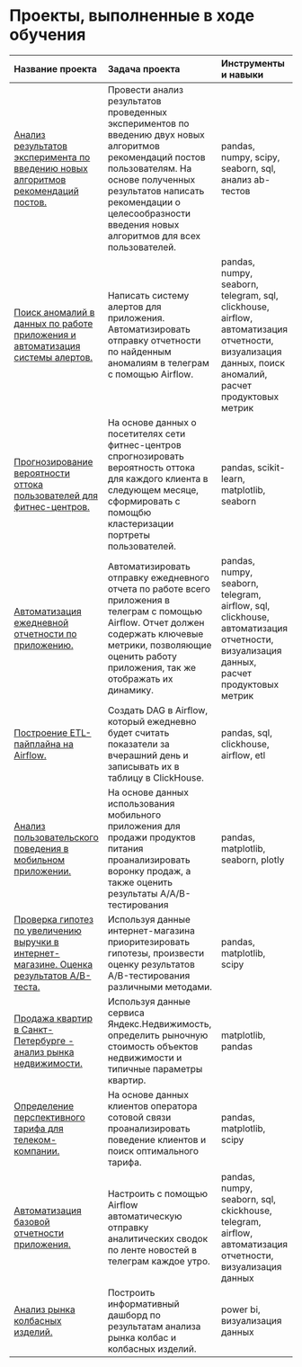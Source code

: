 # Проекты, выполненные в ходе обучения 

|Название проекта|Задача проекта|Инструменты и навыки|
|:---------------|:-------|:----------------------|
|[Анализ результатов эксперимента по введению новых алгоритмов рекомендаций постов.](https://github.com/Eugenia22/Portfolio/tree/main/AAB-test%20(karpov-courses))|Провести анализ результатов проведенных экспериментов по введению двух новых алгоритмов рекомендаций постов пользователям. На основе полученных результатов написать рекомендации о целесообразности введения новых алгоритмов для всех пользователей.|pandas, numpy, scipy, seaborn, sql, анализ ab-тестов|
|[Поиск аномалий в данных по работе приложения и автоматизация системы алертов.](https://github.com/Eugenia22/Portfolio/tree/main/Alerts_report)|Написать систему алертов для приложения. Автоматизировать отправку отчетности по найденным аномалиям в телеграм с помощью Airflow.|pandas, numpy, seaborn, telegram, sql, clickhouse, airflow, автоматизация отчетности, визуализация данных, поиск аномалий, расчет продуктовых метрик|
|[Прогнозирование вероятности оттока пользователей для фитнес-центров.](https://github.com/Eugenia22/Portfolio/tree/main/Churn_predict)|На основе данных о посетителях сети фитнес-центров спрогнозировать вероятность оттока для каждого клиента в следующем месяце, сформировать с помощбю кластеризации портреты пользователей.|pandas, scikit-learn, matplotlib, seaborn|
|[Автоматизация ежедневной отчетности по приложению.](https://github.com/Eugenia22/Portfolio/tree/main/Daily_report)|Автоматизировать отправку ежедневного отчета по работе всего приложения в телеграм с помощью Airflow. Отчет должен содержать ключевые метрики, позволяющие оценить работу приложения, так же отображать их динамику.|pandas, numpy, seaborn, telegram, airflow, sql, clickhouse, автоматизация отчетности, визуализация данных, расчет продуктовых метрик|
|[Построение ETL-пайплайна на Airflow.](https://github.com/Eugenia22/Portfolio/tree/main/ETL-pipeline)|Создать DAG в Airflow, который ежедневно будет считать показатели за вчерашний день и записывать их в таблицу в ClickHouse.|pandas, sql, clickhouse, airflow, etl|
|[Анализ пользовательского поведения в мобильном приложении.](https://github.com/Eugenia22/Portfolio/tree/main/Mobile_app_funnel_ab_test)|На основе данных использования мобильного приложения для продажи продуктов питания проанализировать воронку продаж, а также оценить результаты A/A/B-тестирования|pandas, matplotlib, seaborn, plotly|
|[Проверка гипотез по увеличению выручки в интернет-магазине. Оценка результатов А/В-теста.](https://github.com/Eugenia22/Portfolio/tree/main/Online_shop_ab_test)|Используя данные интернет-магазина приоритезировать гипотезы, произвести оценку результатов A/B-тестирования различными методами.|pandas, matplotlib, scipy|
|[Продажа квартир в Санкт-Петербурге - анализ рынка недвижимости.](https://github.com/Eugenia22/Portfolio/tree/main/Real_estate_eda)|Используя данные сервиса Яндекс.Недвижимость, определить рыночную стоимость объектов недвижимости и типичные параметры квартир.|matplotlib, pandas|
|[Определение перспективного тарифа для телеком-компании.](https://github.com/Eugenia22/Portfolio/tree/main/Telecom_analysis)|На основе данных клиентов оператора сотовой связи проанализировать поведение клиентов и поиск оптимального тарифа.|pandas, matplotlib, scipy|
|[Автоматизация базовой отчетности приложения.](https://github.com/Eugenia22/Portfolio/tree/main/Telegram_report)|Настроить с помощью Airflow автоматическую отправку аналитических сводок по ленте новостей в телеграм каждое утро.|pandas, numpy, seaborn, sql, ckickhouse, telegram, airflow, автоматизация отчетности, визуализация данных|
|[Анализ рынка колбасных изделий.](https://github.com/Eugenia22/Portfolio/tree/main/Sausages_dashboard)|Построить информативный дашборд по результатам анализа рынка колбас и колбасных изделий.|power bi, визуализация данных|
